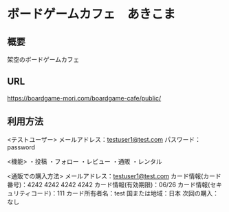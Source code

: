 # ボードゲームカフェ　あきこま

## 概要
架空のボードゲームカフェ

## URL
https://boardgame-mori.com/boardgame-cafe/public/

## 利用方法
<テストユーザー>
メールアドレス：testuser1@test.com
パスワード：password

<機能>
・投稿
・フォロー
・レビュー
・通販
・レンタル

<通販での購入方法>
メールアドレス：testuser1@test.com
カード情報(カード番号)：4242 4242 4242 4242
カード情報(有効期限)：06/26
カード情報(セキュリティコード)：111
カード所有者名：test
国または地域：日本
次回の購入：なし